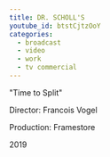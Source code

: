 ```yaml
---
title: DR. SCHOLL'S
youtube_id: btstCjtzOoY
categories:
  - broadcast
  - video
  - work
  - tv commercial
---
```

"Time to Split"

Director: Francois Vogel

Production: Framestore

2019

